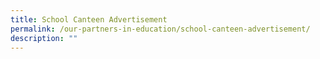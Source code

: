 ```yaml
---
title: School Canteen Advertisement
permalink: /our-partners-in-education/school-canteen-advertisement/
description: ""
---
```

